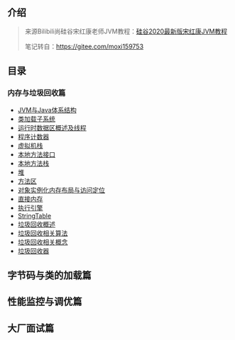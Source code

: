 ## 介绍

> 来源Bilibili尚硅谷宋红康老师JVM教程：[硅谷2020最新版宋红康JVM教程](https://www.bilibili.com/video/BV1PJ411n7xZ)
>
> 笔记转自：https://gitee.com/moxi159753

## 目录

### 内存与垃圾回收篇

- [JVM与Java体系结构](./1_内存与垃圾回收篇/1_JVM与Java体系结构)
- [类加载子系统](./1_内存与垃圾回收篇/2_类加载子系统)
- [运行时数据区概述及线程](./1_内存与垃圾回收篇/3_运行时数据区概述及线程)
- [程序计数器](./1_内存与垃圾回收篇/4_程序计数器)
- [虚拟机栈](./1_内存与垃圾回收篇/5_虚拟机栈)
- [本地方法接口](./1_内存与垃圾回收篇/6_本地方法接口)
- [本地方法栈](./1_内存与垃圾回收篇/7_本地方法栈)
- [堆](./1_内存与垃圾回收篇/8_堆)
- [方法区](./1_内存与垃圾回收篇/9_方法区)
- [对象实例化内存布局与访问定位](./1_内存与垃圾回收篇/10_对象实例化内存布局与访问定位)
- [直接内存](./1_内存与垃圾回收篇/11_直接内存)
- [执行引擎](./1_内存与垃圾回收篇/12_执行引擎)
- [StringTable](./1_内存与垃圾回收篇/13_StringTable)
- [垃圾回收概述](./1_内存与垃圾回收篇/14_垃圾回收概述)
- [垃圾回收相关算法](./1_内存与垃圾回收篇/15_垃圾回收相关算法)
- [垃圾回收相关概念](./1_内存与垃圾回收篇/16_垃圾回收相关概念)
- [垃圾回收器](./1_内存与垃圾回收篇/17_垃圾回收器)

## 字节码与类的加载篇

## 性能监控与调优篇

## 大厂面试篇